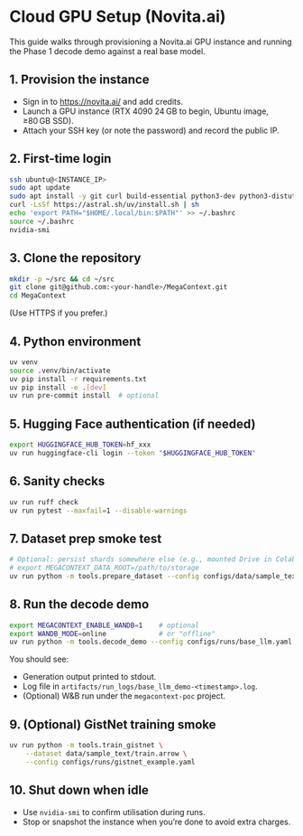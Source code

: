 # Cloud GPU Setup (Novita.ai)

This guide walks through provisioning a Novita.ai GPU instance and running the
Phase 1 decode demo against a real base model.

## 1. Provision the instance
- Sign in to <https://novita.ai/> and add credits.
- Launch a GPU instance (RTX 4090 24 GB to begin, Ubuntu image, ≥80 GB SSD).
- Attach your SSH key (or note the password) and record the public IP.

## 2. First-time login
```bash
ssh ubuntu@<INSTANCE_IP>
sudo apt update
sudo apt install -y git curl build-essential python3-dev python3-distutils
curl -LsSf https://astral.sh/uv/install.sh | sh
echo 'export PATH="$HOME/.local/bin:$PATH"' >> ~/.bashrc
source ~/.bashrc
nvidia-smi
```

## 3. Clone the repository
```bash
mkdir -p ~/src && cd ~/src
git clone git@github.com:<your-handle>/MegaContext.git
cd MegaContext
```
(Use HTTPS if you prefer.)

## 4. Python environment
```bash
uv venv
source .venv/bin/activate
uv pip install -r requirements.txt
uv pip install -e .[dev]
uv run pre-commit install  # optional
```

## 5. Hugging Face authentication (if needed)
```bash
export HUGGINGFACE_HUB_TOKEN=hf_xxx
uv run huggingface-cli login --token "$HUGGINGFACE_HUB_TOKEN"
```

## 6. Sanity checks
```bash
uv run ruff check
uv run pytest --maxfail=1 --disable-warnings
```

## 7. Dataset prep smoke test
```bash
# Optional: persist shards somewhere else (e.g., mounted Drive in Colab)
# export MEGACONTEXT_DATA_ROOT=/path/to/storage
uv run python -m tools.prepare_dataset --config configs/data/sample_text.yaml
```

## 8. Run the decode demo
```bash
export MEGACONTEXT_ENABLE_WANDB=1    # optional
export WANDB_MODE=online             # or "offline"
uv run python -m tools.decode_demo --config configs/runs/base_llm.yaml
```

You should see:
- Generation output printed to stdout.
- Log file in `artifacts/run_logs/base_llm_demo-<timestamp>.log`.
- (Optional) W&B run under the `megacontext-poc` project.

## 9. (Optional) GistNet training smoke
```bash
uv run python -m tools.train_gistnet \
    --dataset data/sample_text/train.arrow \
    --config configs/runs/gistnet_example.yaml
```

## 10. Shut down when idle
- Use `nvidia-smi` to confirm utilisation during runs.
- Stop or snapshot the instance when you’re done to avoid extra charges.
